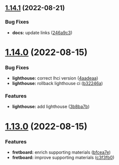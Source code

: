 ## [1.14.1](https://github.com/TimDMorris/ng-guitar/compare/v1.14.0...v1.14.1) (2022-08-21)


### Bug Fixes

* **docs:** update links ([246a9c3](https://github.com/TimDMorris/ng-guitar/commit/246a9c371f04984a9bf752be7fb17b4b55c1806e))

# [1.14.0](https://github.com/TimDMorris/ng-guitar/compare/v1.13.0...v1.14.0) (2022-08-15)


### Bug Fixes

* **lighthouse:** correct lhci version ([4aadeaa](https://github.com/TimDMorris/ng-guitar/commit/4aadeaa0a6d209ba2be0218df6be8ecb2f02077b))
* **lighthouse:** rollback lighthouse ci ([b32246a](https://github.com/TimDMorris/ng-guitar/commit/b32246a2b2c56a946ebb12901f3da661351c7b35))


### Features

* **lighthouse:** add lighthouse ([3b8ba7b](https://github.com/TimDMorris/ng-guitar/commit/3b8ba7b7f711c9100580036c52e5cc5cfa7efdd4))

# [1.13.0](https://github.com/TimDMorris/ng-guitar/compare/v1.12.0...v1.13.0) (2022-08-15)


### Features

* **fretboard:** enrich supporting materials ([bfcea7e](https://github.com/TimDMorris/ng-guitar/commit/bfcea7e69a074d073c64a64e4709480700952ed7))
* **fretboard:** improve supporting materials ([c3f3fb0](https://github.com/TimDMorris/ng-guitar/commit/c3f3fb03428f9148028e37d1a6dfe78435672d7c))
